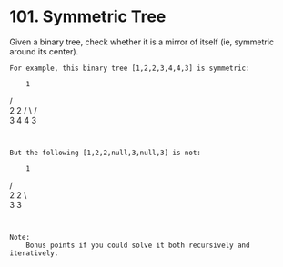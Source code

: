 # 101. Symmetric Tree

Given a binary tree, check whether it is a mirror of itself (ie, symmetric around its
        center).

    For example, this binary tree [1,2,2,3,4,4,3] is symmetric:

        1
   / \
  2   2
 / \ / \
3  4 4  3

     

    But the following [1,2,2,null,3,null,3] is not:

        1
   / \
  2   2
   \   \
   3    3

     

    Note:
        Bonus points if you could solve it both recursively and iteratively.